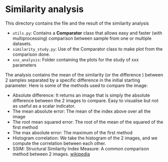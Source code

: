 # Similarity analysis
This directory contains the file and the result of the similarity analysis
- `utils.py`: Contains a **Comparator** class that allows easy and faster (with multiprocessing) comparison between sample from one or multiple datasets.
- `similarity_study.py`: Use of the Comparator class to make plot from the comparison done.
- `xxx_analysis`: Folder containing the plots for the study of xxx parameters

The analysis contains the mean of the similarity (or the difference ) between 2 samples separated by a specific difference in the initial starting parameter.
Here is some of the methods used to compare the image:
- Absolute difference: It returns an image that is simply the absolute difference between the 2 images to compare. Easy to visualise but not as useful as a scalar indicator.
- The mean absolute error: The mean of the index above over all the image
- The root mean squared error: The root of the mean of the squared of the first method
- The max absolute error: The maximum of the first method
- Histogram correlation: We take the histogram of the 2 images, and we compute the correlation between each other.
- SSIM: Structural Similarity Index Measure: A common comparison method between 2 images. [wikipedia](https://en.wikipedia.org/wiki/Structural_similarity_index_measure)